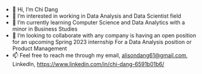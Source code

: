 - 👋 Hi, I’m Chi Dang
- 👀 I’m interested in working in Data Analysis and Data Scientist field
- 🌱 I’m currently learning Computer Science and Data Analytics with a minor in Business Studies
- 💞️ I’m looking to collaborate with any company is having an open position for an upcoming Spring 2023 internship For a Data Analysis position or Product Management
- 📫 Feel free to reach me through my email, alisondang61@gmail.com, LinkedIn, https://www.linkedin.com/in/chi-dang-6591b01b6/

<!---
Vincent3003/Vincent3003 is a ✨ special ✨ repository because its `README.md` (this file) appears on your GitHub profile.
You can click the Preview link to take a look at your changes.
--->
